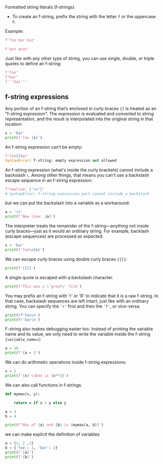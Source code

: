 Formatted string literals (f-strings).

- To create an f-string, prefix the string with the letter `f` or the uppercase `F`.

Example: 

```Python
f'foo bar baz'

F'qux quux'
```

Just like with any other type of string, you can use single, double, or triple quotes to define an f-string:

```Python
f'foo'
f"bar"
f'''baz'''
```

## f-string expressions

Any portion of an f-string that’s enclosed in curly braces ``{}`` is treated as an "f-string expression". The expression is evaluated and converted to string representation, and the result is interpolated into the original string in that location:

```Python
s = 'bar'
print(f'foo {s}')
```

An f-string expression can’t be empty:

```Python
f'foo{}bar'
SyntaxError: f-string: empty expression not allowed
```

An f-string expression (what's inside the curly brackets) cannot include a backslash `\`. Among other things, that means you can’t use a backslash escape sequence in an f-string expression:

```Python
f"newline: {'\n'}"
# SyntaxError: f-string expression part cannot include a backslash
```

but we can put the backslash into a variable as a workaround:

```Python
a = '\n'
print(f'New line: {a}')
```

The interpreter treats the remainder of the f-string—anything not inside curly braces—just as it would an ordinary string. For example, backlash (escape sequences) are processed as expected:

```Python
s = 'bar'
print(f'foo\n{s}')
```

We can escape curly braces using double curly braces ``{{}}``:

```Python
print(f'{{}}')
```

A single quote is escaped with a backslash character.

```Python
print(f'This was a \'great\' film')
```

You may prefix an f-string with 'r' or 'R' to indicate that it is a raw f-string. In that case, backslash sequences are left intact, just like with an ordinary string. You can specify the `'r'` first and then the `'f'`, or vice-versa.

```Python
print(rf'foo\n')
print(fr'bar\n')
```

F-string also makes debugging easier too. Instead of printing the variable name and its value, we only need to write the variable inside the f-string `{variable_name=}`:

```Python
a = 10
print(f'{a = }')
```

We can do arithmetic operations inside f-string expressions:

```Python
x = 2
print(f'{x} cubed is {x**3}')
```

We can also call functions in f-strings.

```Python
def mymax(x, y):

    return x if x > y else y

a = 3
b = 4

print(f'Max of {a} and {b} is {mymax(a, b)}')
```

we can make explicit the definition of variables

```Python
a = [1, 2 ,3]
b = {'foo': 1, 'bar': 2}
print(f'{a}')
print(f'{b}')
```

